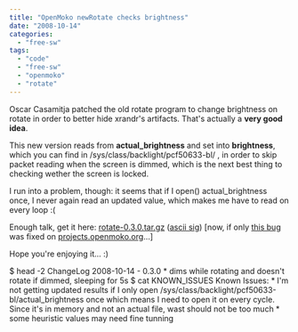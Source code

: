 ```yaml
---
title: "OpenMoko newRotate checks brightness"
date: "2008-10-14"
categories: 
  - "free-sw"
tags: 
  - "code"
  - "free-sw"
  - "openmoko"
  - "rotate"
---
```


Oscar Casamitja patched the old rotate program to change brightness on rotate in order to better hide xrandr's artifacts. That's actually a **very good idea**.

This new version reads from **actual\_brightness** and set into **brightness**, which you can find in /sys/class/backlight/pcf50633-bl/ , in order to skip packet reading when the screen is dimmed, which is the next best thing to checking wether the screen is locked.

I run into a problem, though: it seems that if I open() actual\_brightness once, I never again read an updated value, which makes me have to read on every loop :(

Enough talk, get it here: [rotate-0.3.0.tar.gz](http://files.1407.org/openmoko/rotate/rotate-0.3.0.tar.gz) ([ascii sig](http://files.1407.org/openmoko/rotate/rotate-0.3.0.tar.gz.asc)) \[now, if only [this bug](https://admin-trac.openmoko.org/trac/ticket/1563) was fixed on [projects.openmoko.org](http://projects.openmoko.org/)...\]

Hope you're enjoying it... :)

$ head -2 ChangeLog
2008-10-14 - 0.3.0
	\* dims while rotating and doesn't rotate if dimmed, sleeping for 5s
$ cat KNOWN\_ISSUES
Known Issues:
	\* I'm not getting updated results if I only open
	  /sys/class/backlight/pcf50633-bl/actual\_brightness once
	  which means I need to open it on every cycle.
	  Since it's in memory and not an actual file, wast should
	  not be too much
	\* some heuristic values may need fine tunning
